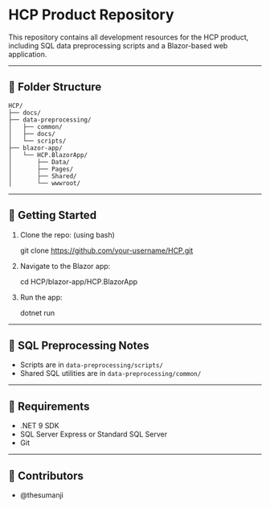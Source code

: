 # HCP Product Repository

This repository contains all development resources for the HCP product, including SQL data preprocessing scripts and a Blazor-based web application.

---

## 📁 Folder Structure

```plaintext
HCP/
├── docs/
├── data-preprocessing/
│   ├── common/
│   ├── docs/
│   └── scripts/
├── blazor-app/
│   └── HCP.BlazorApp/
│       ├── Data/
│       ├── Pages/
│       ├── Shared/
│       └── wwwroot/
```

---

## 🚀 Getting Started 

1. Clone the repo: (using bash)
   
   git clone https://github.com/your-username/HCP.git
  

2. Navigate to the Blazor app:
   
   cd HCP/blazor-app/HCP.BlazorApp
   

3. Run the app:
   
   dotnet run
   

---

## 💾 SQL Preprocessing Notes

- Scripts are in `data-preprocessing/scripts/`
- Shared SQL utilities are in `data-preprocessing/common/`

---

## 📌 Requirements

- .NET 9 SDK
- SQL Server Express or Standard SQL Server
- Git

---

## 👥 Contributors

- @thesumanji
